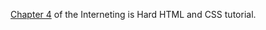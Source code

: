 [Chapter 4](https://www.internetingishard.com/html-and-css/hello-css/) of the Interneting is Hard HTML and CSS tutorial.

